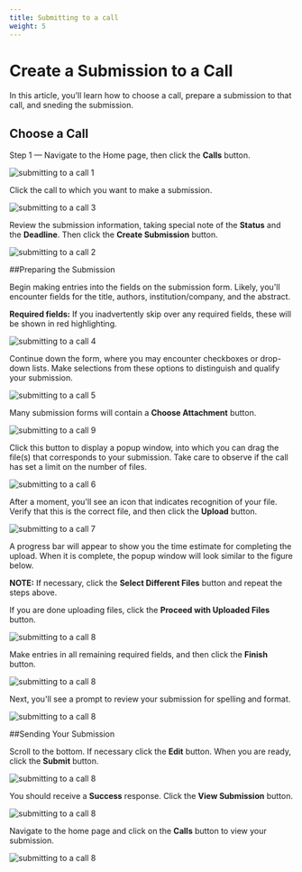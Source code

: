 ```yaml
---
title: Submitting to a call
weight: 5
---
```


# Create a Submission to a Call

In this article, you'll learn how to choose a call, prepare a submission to that call, and sneding the submission.

## Choose a Call 

Step 1 — Navigate to the Home page, then click the **Calls** button.

![submitting to a call 1](../assets/img/submitting_to_a_call_1.png)


Click the call to which you want to make a submission.

![submitting to a call 3](../assets/img/submitting_to_a_call_3.png)


Review the submission information, taking special note of the  **Status** and the **Deadline**. Then click the **Create Submission** button. 

![submitting to a call 2](../assets/img/submitting_to_a_call_2.png)


##Preparing the Submission

Begin making entries into the fields on the submission form. Likely, you'll encounter fields for the title, authors, institution/company, and the abstract.

**Required fields:** If you inadvertently skip over any required fields, these will be shown in red highlighting.


![submitting to a call 4](../assets/img/submitting_to_a_call_4.png)

Continue down the form, where you may encounter checkboxes or drop-down lists. Make selections from these options to distinguish and qualify your submission.

![submitting to a call 5](../assets/img/submitting_to_a_call_5.png)


Many submission forms will contain a **Choose Attachment** button. 

![submitting to a call 9](../assets/img/submitting_to_a_call_9.png)

Click this button to display a popup window, into which you can drag the file(s) that corresponds to your submission. Take care to observe if the call has set a limit on the number of files.

![submitting to a call 6](../assets/img/submitting_to_a_call_6.png)

After a moment, you'll see an icon that indicates recognition of your file. Verify that this is the correct file, and then click the **Upload** button.

![submitting to a call 7](../assets/img/submitting_to_a_call_7.png)

A progress bar will appear to show you the time estimate for completing the upload. When it is complete, the popup window will look similar to the figure below.

**NOTE:** If necessary, click the **Select Different Files** button and repeat the steps above.

If you are done uploading files, click the **Proceed with Uploaded Files** button.

![submitting to a call 8](../assets/img/submitting_to_a_call_8.png)

Make entries in all remaining required fields, and then click the **Finish** button.

![submitting to a call 8](../assets/img/submitting_to_a_call_10.png)

Next, you'll see a prompt to review your submission for spelling and format.

![submitting to a call 8](../assets/img/submitting_to_a_call_11.png)

##Sending Your Submission

Scroll to the bottom. If necessary click the **Edit** button. When you are ready, click the **Submit** button.

![submitting to a call 8](../assets/img/submitting_to_a_call_12.png)

You should receive a **Success** response. Click the **View Submission** button.

![submitting to a call 8](../assets/img/submitting_to_a_call_13.png)

Navigate to the home page and click on the **Calls** button to view your submission.

![submitting to a call 8](../assets/img/submitting_to_a_call_14.png)

